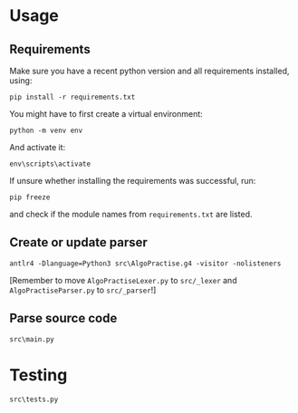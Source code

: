 # Usage
## Requirements
Make sure you have a recent python version and all requirements installed, using:

`pip install -r requirements.txt`

You might have to first create a virtual environment:

`python -m venv env`

And activate it:

`env\scripts\activate`

If unsure whether installing the requirements was successful, run:

`pip freeze`

and check if the module names from `requirements.txt` are listed.

## Create or update parser

`antlr4 -Dlanguage=Python3 src\AlgoPractise.g4 -visitor -nolisteners`

[Remember to move `AlgoPractiseLexer.py` to `src/_lexer` and `AlgoPractiseParser.py` to `src/_parser`!]

## Parse source code

`src\main.py`


# Testing
`src\tests.py`